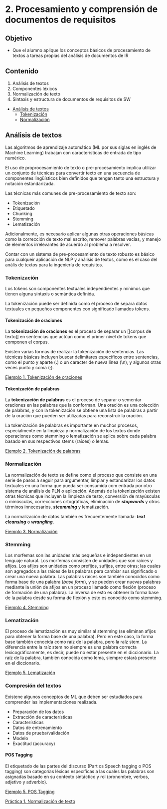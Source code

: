 # 2. Procesamiento y comprensión de documentos de requisitos

## Objetivo

* Que el alumno aplique los conceptos básicos de procesamiento de textos a tareas propias del análisis de documentos de IR

## Contenido

1. Análisis de textos
2. Componentes léxicos
3. Normalización de texto
4. Sintaxis y estructura de documentos de requisitos de SW

* [Análisis de textos](#análisis-de-textos)
    * [Tokenización](#tokenización)
    * [Normalización](#normalización)

## Análisis de textos

Las algoritmos de aprendizaje automático (ML por sus siglas en inglés de Machine Learning) trabajan con características de entrada de tipo numérico. 

El uso de proprocesamiento de texto o pre-procesamiento implica utilizar un conjunto de técnicas para convertir texto en una secuencia de componentes lingüísticos bien definidos que tengan tanto una estructura y notación estandarizada.

Las técnicas más comunes de pre-procesamiento de texto son:

* Tokenización
* Etiquetado
* Chunking
* Stemming
* Lematización

Adicionalmente, es necesario aplicar algunas otras operaciones básicas como la corrección de texto mal escrito, remover palabras vacías, y manejo de elementos irrelevantes de acuerdo al problema a resolver.

Contar con un sistema de pre-procesamiento de texto robusto es básico para cualqueir aplicación de NLP y análisis de textos, como es el caso del anális de textos para la ingeniería de requisitos.

### Tokenización

Los tokens son componentes textuales independientes y mínimos que tienen alguna sintaxis o semántica definida.

La tokenización puede ser definida como el proceso de separa datos textuales en pequeños componentes con significado llamados tokens.

#### Tokenización de oraciones

La **tokenización de oraciones** es el proceso de separar un [[corpus de texto]] en sentencias que actúan como el primer nivel de tokens que componen el corpus. 

Existen varias formas de realizar la tokenización de sentencias. Las técnicas básicas incluyen buscar delimitares específicos entre sentencias, como el punto y aparte (**.**) o un caracter de nueva linea (\n), y algunos otras veces punto y coma (;). 

[Ejemplo 1. Tokenización de oraciones](./code/tokenization_nltk.ipynb)

#### Tokenización de palabras

La **tokenización de palabras** es el proceso de separar o sementar oraciones en las palabras que la conforman. Una oración es una colección de palabras, y con la tokenización se obtiene una lista de palabras a partir de la oración que pueden ser utilizadas para reconstruir la oración. 

La tokenización de palabras es importante en muchos procesos, especialmente en la limpieza y normalización de los textos donde operaciones como stemming o lematización se aplica sobre cada palabra basado en sus respectivos stems (raíces) o lemas. 

[Ejemplo 2. Tokenización de palabras](./code/tokenization_words.nltk.ipynb)


### Normalización

La normalización de texto se define como el proceso que consiste en una serie de pasos a seguir para argumentar, limpiar y estandarizar los datos textuales en una forma que pueda ser consumida com entrada por otro sistema de análisis de PLN o aplicación. Además de la tokenización existen otras técnicas que incluyen la limpieza de testo, conversión de mayúsculas o minúsculas, correcciones ortográficas, eliminación de ***stopwords*** y otros términos innecesarios, ***steamming*** y lematización. 

La normalización de datos también es frecuentemente llamada: ***text cleansing*** o ***wrangling***.

[Ejemplo 3. Normalización](./code/text_normalization.ipynb)

### Stemming

Los morfemas son las unidades más pequeñas e independientes en un lenguaje natural. Los morfemas consisten de unidades que son raíces y afijos. Los afijos son unidades como prefijos, sufijos, entre otras; las cuales son agregados a las raíces de las palabras para cambiar sus significado o crear una nueva palabra. Las palabras raíces son también conocidos como forma base de una palabra (*base form*), y se pueden crear nuevas palabras mediante la unión de afijos en un proceso llamado como flexión (proceso de formación de una palabra). La inversa de esto es obtener la forma base de la palabra desde su forma de flexión y esto es conocido como stemming. 

[Ejemplo 4. Stemming](./code/stemming.ipynb)

### Lematización

El proceso de lematización es muy similar al stemming (se eliminan afijos para obtener la forma base de una palabra). Pero en este caso, la forma base también conocida como raíz de la palabra, pero la raíz stem. La diferencia entre la raíz stem no siempre es una palabra correcta lexicográficamente, es decir, puede no estar presente en el diccionario. La raíz de la palabra, también conocida como lema, siempre estará presente en el diccionario. 

[Ejemplo 5. Lematización](./code/stemming.ipynb)

### Compresión del textos

Existene algunos conceptos de ML que deben ser estudiados para comprender las implementaciones realizada.

- Preparación de los datos
- Extracción de características
- Características
- Datos de entrenamiento
- Datos de prueba/validación
- Modelo
- Exactitud (accuracy)

#### POS Tagging

El etiquetado de las partes del discurso (Part os Speech tagging o POS tagging) son categorías léxicas específicas a las cuales las palabras son asignadas basado en su contexto sintáctico y rol (pronombre, verbos, adjetivo y adverbio). 

[Ejemplo 5. POS Tagging](./code/pos_tagging.ipynb)

[Práctica 1. Normalización de texto]()